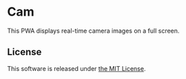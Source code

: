 # Cam
This PWA displays real-time camera images on a full screen.

## License
This software is released under [the MIT License](./LICENSE).